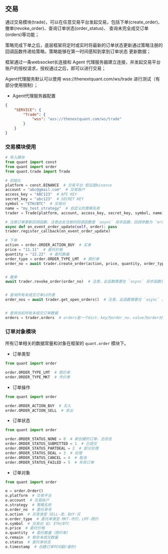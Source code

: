 ## 交易

通过交易模块(trade)，可以在任意交易平台发起交易，包括下单(create_order)、撤单(revoke_order)、查询订单状态(order_status)、
查询未完全成交订单(orders)等功能；

策略完成下单之后，底层框架将定时或实时将最新的订单状态更新通过策略注册的回调函数传递给策略，策略能够在第一时间感知到拿到订单状态
更新数据；

框架通过一条websocket长连接和 Agent 代理服务器建立连接，并发起交易平台账户的授权请求，授权通过之后，即可以进行交易；

Agent代理服务默认可以使用 wss://thenextquant.com/ws/trade 进行测试（有部分使用限制）；

- Agent代理服务器配置
```json
{
    "SERVICE": {
        "Trade": {
            "wss": "wss://thenextquant.com/ws/trade"
        }
    }
}
```


### 交易模块使用

```python
# 导入模块
from quant import const
from quant import order
from quant.trade import Trade

# 初始化
platform = const.BINANCE  # 交易平台 假设是binance
account = "abc@gmail.com"  # 交易账户
access_key = "ABC123"  # API KEY
secret_key = "abc123"  # SECRET KEY
symbol = "ETH/BTC"  # 交易对
name = "my_test_strategy"  # 自定义的策略名称
trader = Trade(platform, account, access_key, secret_key, symbol, name)

# 注册订单更新回调函数，注意此处注册的回调函数是 `async` 异步函数，回调参数为 `order` 对象，数据结构请查看下边的介绍。
async def on_event_order_update(self, order): pass
trader.register_callback(on_event_order_update)

# 下单
action = order.ORDER_ACTION_BUY  # 买单
price = "11.11"  # 委托价格
quantity = "22.22"  # 委托数量
order_type = order.ORDER_TYPE_LMT  # 限价单
order_no = await trader.create_order(action, price, quantity, order_type)  # 注意，此函数需要在 `async` 异步函数里执行


# 撤单
await trader.revoke_order(order_no)  # 注意，此函数需要在 `async` 异步函数里执行


# 查询所有未成交订单id列表
order_nos = await trader.get_open_orders()  # 注意，此函数需要在 `async` 异步函数里执行


# 查询当前所有未成交订单数据
orders = trader.orders  # orders是一个dict，key为order_no，value为order对象
```

### 订单对象模块

所有订单相关的数据常量和对象在框架的 `quant.order` 模块下。

- 订单类型
```python
from quant import order

order.ORDER_TYPE_LMT  # 限价单
order.ORDER_TYPE_MKT  # 市价单
```

- 订单操作
```python
from quant import order

order.ORDER_ACTION_BUY  # 买入
order.ORDER_ACTION_SELL  # 卖出
```

- 订单状态
```python
from quant import order

order.ORDER_STATUS_NONE = 0  # 新创建的订单，无状态
order.ORDER_STATUS_SUBMITTED = 1  # 已提交
order.ORDER_STATUS_PARTDEAL = 2  # 部分处理
order.ORDER_STATUS_DEAL = 3  # 处理
order.ORDER_STATUS_CANCEL = 4  # 取消
order.ORDER_STATUS_FAILED = 5  # 失败订单
```

- 订单对象
```python
from quant import order

o = order.Order()
o.platform  # 交易平台
o.account  # 交易账户
o.strategy  # 策略名称
o.order_no  # 委托单号
o.action  # 买卖类型 SELL-卖，BUY-买
o.order_type  # 委托单类型 MKT-市价，LMT-限价
o.symbol  # 交易对 如: ETH/BTC
o.price  # 委托价格
o.quantity  # 委托数量（限价单）
o.remain  # 剩余未成交数量
o.status  # 委托单状态
o.timestamp  # 创建订单时间戳(毫秒)
```
